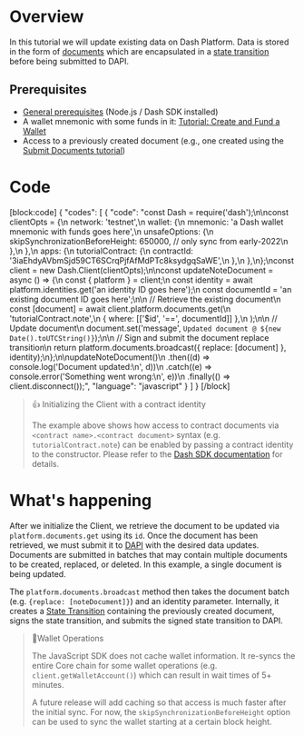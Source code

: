 # Overview

In this tutorial we will update existing data on Dash Platform. Data is stored in the form of [documents](explanation-platform-protocol-document) which are encapsulated in a [state transition](explanation-platform-protocol-state-transition) before being submitted to DAPI. 

## Prerequisites
- [General prerequisites](tutorials-introduction#prerequisites) (Node.js / Dash SDK installed)
- A wallet mnemonic with some funds in it: [Tutorial: Create and Fund a Wallet](tutorial-create-and-fund-a-wallet)
- Access to a previously created document (e.g., one created using the [Submit Documents tutorial](tutorial-submit-documents))

# Code
[block:code]
{
  "codes": [
    {
      "code": "const Dash = require('dash');\n\nconst clientOpts = {\n  network: 'testnet',\n  wallet: {\n    mnemonic: 'a Dash wallet mnemonic with funds goes here',\n    unsafeOptions: {\n      skipSynchronizationBeforeHeight: 650000, // only sync from early-2022\n    },\n  },\n  apps: {\n    tutorialContract: {\n      contractId: '3iaEhdyAVbmSjd59CT6SCrqPjfAfMdPTc8ksydgqSaWE',\n    },\n  },\n};\nconst client = new Dash.Client(clientOpts);\n\nconst updateNoteDocument = async () => {\n  const { platform } = client;\n  const identity = await platform.identities.get('an identity ID goes here');\n  const documentId = 'an existing document ID goes here';\n\n  // Retrieve the existing document\n  const [document] = await client.platform.documents.get(\n    'tutorialContract.note',\n    { where: [['$id', '==', documentId]] },\n  );\n\n  // Update document\n  document.set('message', `Updated document @ ${new Date().toUTCString()}`);\n\n  // Sign and submit the document replace transition\n  return platform.documents.broadcast({ replace: [document] }, identity);\n};\n\nupdateNoteDocument()\n  .then((d) => console.log('Document updated:\\n', d))\n  .catch((e) => console.error('Something went wrong:\\n', e))\n  .finally(() => client.disconnect());",
      "language": "javascript"
    }
  ]
}
[/block]
> 👍 Initializing the Client with a contract identity
>
> The example above shows how access to contract documents via `<contract name>.<contract document>` syntax (e.g. `tutorialContract.note`) can be enabled by passing a contract identity to the constructor. Please refer to the [Dash SDK documentation](https://github.com/dashevo/platform/blob/master/packages/js-dash-sdk/docs/getting-started/multiple-apps.md) for details.

# What's happening

After we initialize the Client, we retrieve the document to be updated via `platform.documents.get` using its `id`. Once the document has been retrieved, we must submit it to [DAPI](explanation-dapi) with the desired data updates. Documents are submitted in batches that may contain multiple documents to be created, replaced, or deleted. In this example, a single document is being updated.

The `platform.documents.broadcast` method then takes the document batch (e.g. `{replace: [noteDocument]}`) and an identity parameter. Internally, it creates a [State Transition](explanation-platform-protocol-state-transition) containing the previously created document, signs the state transition, and submits the signed state transition to DAPI.

> 📘Wallet Operations
>
> The JavaScript SDK does not cache wallet information. It re-syncs the entire Core chain for some wallet operations (e.g. `client.getWalletAccount()`) which can result in wait times of  5+ minutes. 
>
> A future release will add caching so that access is much faster after the initial sync. For now, the `skipSynchronizationBeforeHeight` option can be used to sync the wallet starting at a certain block height.